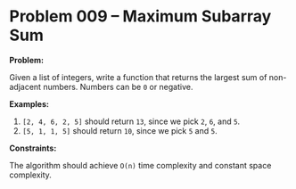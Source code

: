 # Problem 009 – Maximum Subarray Sum

**Problem:**

Given a list of integers, write a function that returns the largest sum of non-adjacent numbers. Numbers can be `0` or negative.

**Examples:**

  1. `[2, 4, 6, 2, 5]` should return `13`, since we pick `2`, `6`, and `5`.
  2. `[5, 1, 1, 5]` should return `10`, since we pick `5` and `5`.

**Constraints:**

The algorithm should achieve `O(n)` time complexity and constant space complexity.
